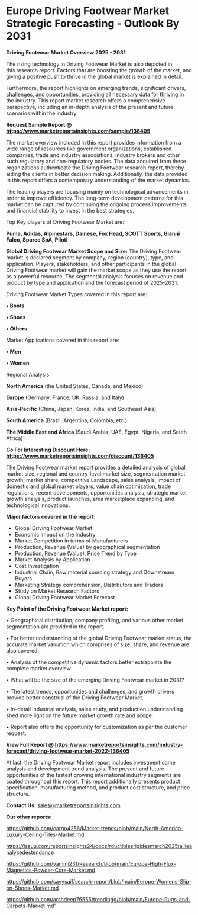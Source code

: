  # Europe Driving Footwear Market Strategic Forecasting - Outlook By 2031

<Strong> Driving Footwear Market Overview 2025 - 2031</strong>

The rising technology in Driving Footwear Market is also depicted in this research report. Factors that are boosting the growth of the market, and giving a positive push to thrive in the global market is explained in detail.

Furthermore, the report highlights on emerging trends, significant drivers, challenges, and opportunities, providing all necessary data for thriving in the industry. This report market research offers a comprehensive perspective, including an in-depth analysis of the present and future scenarios within the industry.

<strong>Request Sample Report @ <a href=https://www.marketreportsinsights.com/sample/136405>https://www.marketreportsinsights.com/sample/136405</a></strong>

The market overview included in this report provides information from a wide range of resources like government organizations, established companies, trade and industry associations, industry brokers and other such regulatory and non-regulatory bodies. The data acquired from these organizations authenticate the Driving Footwear research report, thereby aiding the clients in better decision making. Additionally, the data provided in this report offers a contemporary understanding of the market dynamics.

The leading players are focusing mainly on technological advancements in order to improve efficiency. The long-term development patterns for this market can be captured by continuing the ongoing process improvements and financial stability to invest in the best strategies.

Top Key players of Driving Footwear Market are:

<strong>Puma, Adidas, Alpinestars, Dainese, Fox Head, SCOTT Sports, Gianni Falco, Sparco SpA, Piloti</strong>

<strong><b>Global Driving Footwear Market Scope and Size:</b></strong>
The Driving Footwear market is declared segment by company, region (country), type, and application. Players, stakeholders, and other participants in the global Driving Footwear market will gain the market scope as they use the report as a powerful resource. The segmental analysis focuses on revenue and product by type and application and the forecast period of 2025-2031.

Driving Footwear Market Types covered in this report are:

<strong>• Boots

• Shoes

• Others</strong>

Market Applications covered in this report are:

<strong>• Men

• Women</strong> 

Regional Analysis

<strong>North America</strong> (the United States, Canada, and Mexico)

<strong>Europe</strong> (Germany, France, UK, Russia, and Italy)

<strong>Asia-Pacific</strong> (China, Japan, Korea, India, and Southeast Asia)

<strong>South America</strong> (Brazil, Argentina, Colombia, etc.)

<strong>The Middle East and Africa</strong> (Saudi Arabia, UAE, Egypt, Nigeria, and South Africa)

<strong>Go For Interesting Discount Here: <a href=https://www.marketreportsinsights.com/discount/136405>https://www.marketreportsinsights.com/discount/136405</a></strong>

The Driving Footwear market report provides a detailed analysis of global market size, regional and country-level market size, segmentation market growth, market share, competitive Landscape, sales analysis, impact of domestic and global market players, value chain optimization, trade regulations, recent developments, opportunities analysis, strategic market growth analysis, product launches, area marketplace expanding, and technological innovations.

<strong><b>Major factors covered in the report:</b></strong>
<ul>
  <li>Global Driving Footwear Market </li>
  <li>Economic Impact on the Industry</li>
  <li>Market Competition in terms of Manufacturers</li>
  <li>Production, Revenue (Value) by geographical segmentation</li>
  <li>Production, Revenue (Value), Price Trend by Type</li>
  <li>Market Analysis by Application</li>
  <li>Cost Investigation</li>
  <li>Industrial Chain, Raw material sourcing strategy and Downstream Buyers</li>
  <li>Marketing Strategy comprehension, Distributors and Traders</li>
  <li>Study on Market Research Factors</li>
  <li>Global Driving Footwear Market Forecast</li>
</ul>

<strong><b>Key Point of the Driving Footwear Market report:</b></strong>

• Geographical distribution, company profiling, and various other market segmentation are provided in the report.

• For better understanding of the global Driving Footwear market status, the accurate market valuation which comprises of size, share, and revenue are also covered.

• Analysis of the competitive dynamic factors better extrapolate the complete market overview

• What will be the size of the emerging Driving Footwear market in 2031?

• The latest trends, opportunities and challenges, and growth drivers provide better construal of the Driving Footwear Market.

• In-detail industrial analysis, sales study, and production understanding shed more light on the future market growth rate and scope.

• Report also offers the opportunity for customization as per the customer request.

<strong><b>View Full Report @ <a href=https://www.marketreportsinsights.com/industry-forecast/driving-footwear-market-2022-136405>https://www.marketreportsinsights.com/industry-forecast/driving-footwear-market-2022-136405</a></b></strong>


At last, the Driving Footwear Market report includes investment come analysis and development trend analysis. The present and future opportunities of the fastest growing international industry segments are coated throughout this report. This report additionally presents product specification, manufacturing method, and product cost structure, and price structure.

<strong>Contact Us:</strong>
sales@marketreportsinsights.com

<strong>Our other reports:</strong>

<a href=https://github.com/cargo4256/Market-trends/blob/main/North-America-Luxury-Ceiling-Tiles-Market.md>https://github.com/cargo4256/Market-trends/blob/main/North-America-Luxury-Ceiling-Tiles-Market.md</a>

<a href=https://issuu.com/reportsinsights24/docs/rductiblesrigidesmarch2025tailleanalysedestendance>https://issuu.com/reportsinsights24/docs/rductiblesrigidesmarch2025tailleanalysedestendance</a>

<a href=https://github.com/yamini231/Research/blob/main/Europe-High-Flux-Magnetics-Powder-Core-Market.md>https://github.com/yamini231/Research/blob/main/Europe-High-Flux-Magnetics-Powder-Core-Market.md</a>

<a href=https://github.com/sayysaif/search-report/blob/main/Europe-Womens-Slip-on-Shoes-Market.md>https://github.com/sayysaif/search-report/blob/main/Europe-Womens-Slip-on-Shoes-Market.md</a>

<a href=https://github.com/arshdeep76555/trendingg/blob/main/Europe-Rugs-and-Carpets-Market.md>https://github.com/arshdeep76555/trendingg/blob/main/Europe-Rugs-and-Carpets-Market.md</a>"
